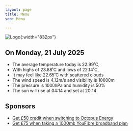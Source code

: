 ```yaml
---
layout: page
title: Menu
seo: Menu

---
```


![Logo](/images/logo.jpg){:width="832px"}

<!-- weather_marker starts -->
## On Monday, 21 July 2025

- The average temperature today is 22.99˚C,
- With highs of 23.88˚C and lows of 22.14˚C,
- It may feel like 22.65˚C with scattered clouds
- The wind speed is 4.12m/s and visibility is 10000m
- The pressure is 1000hPa and humidity is 50%
- The sun will rise at 04:14 and set at 20:14

<!-- weather_marker ends -->

## Sponsors

- [Get £50 credit when switching to Octopus Energy](https://bit.ly/3oD1nnS)
- [Get £75 when taking a 1000mb YouFibre broadband plan](https://aklam.io/91zWhU?)
